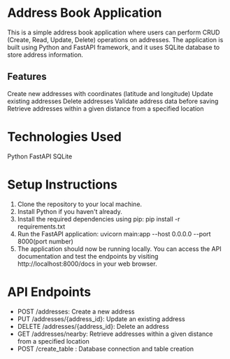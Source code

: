 # Address Book Application

This is a simple address book application where users can perform CRUD (Create, Read, Update, Delete) operations on addresses. The application is built using Python and FastAPI framework, and it uses SQLite database to store address information.

## Features
Create new addresses with coordinates (latitude and longitude)
Update existing addresses
Delete addresses
Validate address data before saving
Retrieve addresses within a given distance from a specified location

# Technologies Used
Python
FastAPI
SQLite

# Setup Instructions
1. Clone the repository to your local machine.
2. Install Python if you haven't already.
3. Install the required dependencies using pip:
       pip install -r requirements.txt
4. Run the FastAPI application:
     uvicorn main:app --host 0.0.0.0 --port 8000(port number)
5. The application should now be running locally. You can access the API documentation and test the endpoints by visiting http://localhost:8000/docs in your web browser.

# API Endpoints
- POST /addresses: Create a new address
- PUT /addresses/{address_id}: Update an existing address
- DELETE /addresses/{address_id}: Delete an address
- GET /addresses/nearby: Retrieve addresses within a given distance from a specified location
- POST /create_table :  Database connection and table creation
